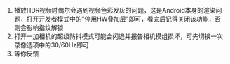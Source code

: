 1. 播放HDR视频时偶尔会遇到视频色彩发灰的问题，这是Android本身的渲染问题，打开开发者模式中的"停用HW叠加层"即可，看完后记得关闭该功能，否则会影响指纹解锁
2. 打开一加相机的超级防抖模式可能会闪退并报告相机模组损坏，可先切换一次录像选项中的30/60Hz即可
3. 等你反馈
